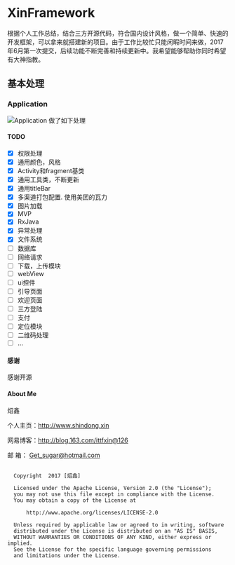 # XinFramework

根据个人工作总结，结合三方开源代码，符合国内设计风格，做一个简单、快速的开发框架，可以拿来就搭建新的项目。由于工作比较忙只能闲暇时间来做，2017年6月第一次提交，后续功能不断完善和持续更新中。我希望能够帮助你同时希望有大神指教。

## 基本处理

### Application
![Application 做了如下处理](https://github.com/wzx54321/XinFramework/blob/dev/image/app.png)



#### TODO


- [x] 权限处理
- [x] 通用颜色，风格
- [x] Activity和fragment基类
- [x] 通用工具类，不断更新
- [x] 通用titleBar
- [X] 多渠道打包配置. 使用美团的瓦力
- [X] 图片加载
- [X] MVP
- [X] RxJava
- [X] 异常处理
- [X] 文件系统
- [ ] 数据库
- [ ] 网络请求
- [ ] 下载，上传模块
- [ ] webView
- [ ] ui控件
- [ ] 引导页面
- [ ] 欢迎页面
- [ ] 三方登陆
- [ ] 支付
- [ ] 定位模块
- [ ] 二维码处理
- [ ] ...

#### 感谢
感谢开源




#### About Me

炤鑫

个人主页：http://www.shindong.xin

网易博客：http://blog.163.com/ittfxin@126

邮    箱： Get_sugar@hotmail.com
       

```

  Copyright  2017 [炤鑫]

  Licensed under the Apache License, Version 2.0 (the "License");
  you may not use this file except in compliance with the License.
  You may obtain a copy of the License at

      http://www.apache.org/licenses/LICENSE-2.0

  Unless required by applicable law or agreed to in writing, software
  distributed under the License is distributed on an "AS IS" BASIS,
  WITHOUT WARRANTIES OR CONDITIONS OF ANY KIND, either express or implied.
  See the License for the specific language governing permissions 
  and limitations under the License.

```


[1]: https://github.com/YoKeyword/Fragmentation
